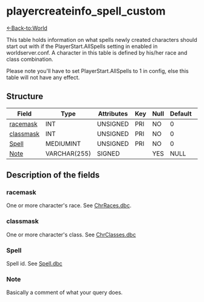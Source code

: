 # playercreateinfo\_spell\_custom

[<-Back-to:World](database-world.md)

This table holds information on what spells newly created characters should start out with if the PlayerStart.AllSpells setting in enabled in worldserver.conf. A character in this table is defined by his/her race and class combination.

Please note you'll have to set PlayerStart.AllSpells to 1 in config, else this table will not have any effect.

## Structure

| Field          | Type         | Attributes | Key | Null | Default | Extra | Comment |
|----------------|--------------|------------|-----|------|---------|-------|---------|
| [racemask][1]  | INT      | UNSIGNED   | PRI | NO   | 0       |       |         |
| [classmask][2] | INT      | UNSIGNED   | PRI | NO   | 0       |       |         |
| [Spell][3]     | MEDIUMINT | UNSIGNED   | PRI | NO   | 0       |       |         |
| [Note][4]      | VARCHAR(255) | SIGNED     |     | YES  | NULL    |       |         |

[1]: #racemask
[2]: #classmask
[3]: #spell
[4]: #note

## Description of the fields

### racemask

One or more character's race. See [ChrRaces.dbc](ChrRaces).

### classmask

One or more character's class. See [ChrClasses.dbc](ChrClasses)

### Spell

Spell id. See [Spell.dbc](Spell)

### Note

Basically a comment of what your query does.
